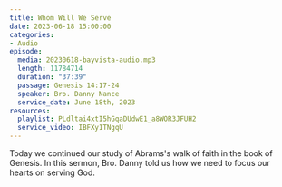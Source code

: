 ```yaml
---
title: Whom Will We Serve
date: 2023-06-18 15:00:00
categories:
- Audio
episode:
  media: 20230618-bayvista-audio.mp3
  length: 11784714
  duration: "37:39"
  passage: Genesis 14:17-24
  speaker: Bro. Danny Nance
  service_date: June 18th, 2023
resources:
  playlist: PLdltai4xtI5hGqaDUdwE1_a8WOR3JFUH2
  service_video: IBFXy1TNgqU
---
```

Today we continued our study of Abrams's walk of faith in the book of Genesis. In this sermon, Bro. Danny told us how we need to focus our hearts on serving God.